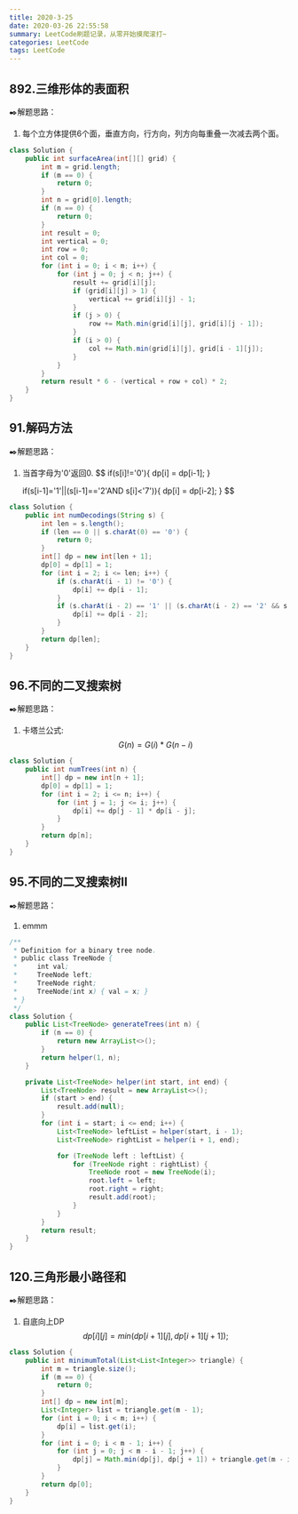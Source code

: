 ```yaml
---
title: 2020-3-25
date: 2020-03-26 22:55:58
summary: LeetCode刷题记录，从零开始摸爬滚打~
categories: LeetCode
tags: LeetCode
---
```


## 892.三维形体的表面积

:black_nib:解题思路：

1. 每个立方体提供6个面，垂直方向，行方向，列方向每重叠一次减去两个面。

<!--more-->

```java
class Solution {
	public int surfaceArea(int[][] grid) {
		int m = grid.length;
		if (m == 0) {
			return 0;
		}
		int n = grid[0].length;
		if (n == 0) {
			return 0;
		}
		int result = 0;
		int vertical = 0;
		int row = 0;
		int col = 0;
		for (int i = 0; i < m; i++) {
			for (int j = 0; j < n; j++) {
				result += grid[i][j];
				if (grid[i][j] > 1) {
					vertical += grid[i][j] - 1;
				}
				if (j > 0) {
					row += Math.min(grid[i][j], grid[i][j - 1]);
				}
				if (i > 0) {
					col += Math.min(grid[i][j], grid[i - 1][j]);
				}
			}
		}
		return result * 6 - (vertical + row + col) * 2;
	}
}
```

## 91.解码方法

:black_nib:解题思路：

1. 当首字母为'0'返回0.
   $$
   if(s[i]!='0'){
   dp[i] = dp[i-1];
   }
   
   if(s[i-1]='1'||(s[i-1]=='2'AND s[i]<'7')){
   dp[i] = dp[i-2];
   }
   $$

```java
class Solution {
	public int numDecodings(String s) {
		int len = s.length();
		if (len == 0 || s.charAt(0) == '0') {
			return 0;
		}
		int[] dp = new int[len + 1];
		dp[0] = dp[1] = 1;
		for (int i = 2; i <= len; i++) {
			if (s.charAt(i - 1) != '0') {
				dp[i] += dp[i - 1];
			}
			if (s.charAt(i - 2) == '1' || (s.charAt(i - 2) == '2' && s.charAt(i - 1) < '7')) {
				dp[i] += dp[i - 2];
			}
		}
		return dp[len];
	}
}
```

## 96.不同的二叉搜索树

:black_nib:解题思路：

1. 卡塔兰公式:
   $$
   G(n) = G(i)*G(n-i)
   $$

```java
class Solution {
	public int numTrees(int n) {
		int[] dp = new int[n + 1];
		dp[0] = dp[1] = 1;
		for (int i = 2; i <= n; i++) {
			for (int j = 1; j <= i; j++) {
				dp[i] += dp[j - 1] * dp[i - j];
			}
		}
		return dp[n];
	}
}
```

## 95.不同的二叉搜索树II

:black_nib:解题思路：

1. emmm

```java
/**
 * Definition for a binary tree node.
 * public class TreeNode {
 *     int val;
 *     TreeNode left;
 *     TreeNode right;
 *     TreeNode(int x) { val = x; }
 * }
 */
class Solution {
	public List<TreeNode> generateTrees(int n) {
		if (n == 0) {
			return new ArrayList<>();
		}
		return helper(1, n);
	}

	private List<TreeNode> helper(int start, int end) {
		List<TreeNode> result = new ArrayList<>();
		if (start > end) {
			result.add(null);
		}
		for (int i = start; i <= end; i++) {
			List<TreeNode> leftList = helper(start, i - 1);
			List<TreeNode> rightList = helper(i + 1, end);

			for (TreeNode left : leftList) {
				for (TreeNode right : rightList) {
					TreeNode root = new TreeNode(i);
					root.left = left;
					root.right = right;
					result.add(root);
				}
			}
		}
		return result;
	}
}
```

## 120.三角形最小路径和

:black_nib:解题思路：

1. 自底向上DP
   $$
   dp[i][j] = min(dp[i+1][j],dp[i+1][j+1]);
   $$

```java
class Solution {
	public int minimumTotal(List<List<Integer>> triangle) {
		int m = triangle.size();
		if (m == 0) {
			return 0;
		}
		int[] dp = new int[m];
		List<Integer> list = triangle.get(m - 1);
		for (int i = 0; i < m; i++) {
			dp[i] = list.get(i);
		}
		for (int i = 0; i < m - 1; i++) {
			for (int j = 0; j < m - i - 1; j++) {
				dp[j] = Math.min(dp[j], dp[j + 1]) + triangle.get(m - i - 2).get(j);
			}
		}
		return dp[0];
	}
}
```

